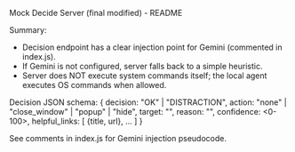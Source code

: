 Mock Decide Server (final modified) - README

Summary:
- Decision endpoint has a clear injection point for Gemini (commented in index.js).
- If Gemini is not configured, server falls back to a simple heuristic.
- Server does NOT execute system commands itself; the local agent executes OS commands when allowed.

Decision JSON schema:
{
  decision: "OK" | "DISTRACTION",
  action: "none" | "close_window" | "popup" | "hide",
  target: "<window title>",
  reason: "<explanation>",
  confidence: <0-100>,
  helpful_links: [ {title, url}, ... ]
}

See comments in index.js for Gemini injection pseudocode.
